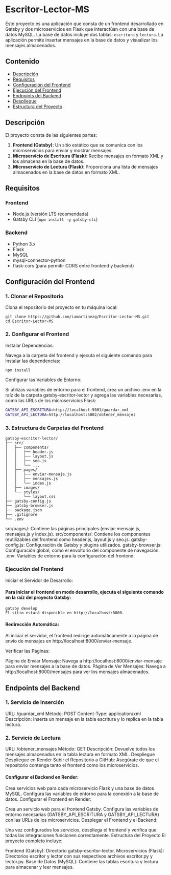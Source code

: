 # Escritor-Lector-MS

Este proyecto es una aplicación que consta de un frontend desarrollado en Gatsby y dos microservicios en Flask que interactúan con una base de datos MySQL. La base de datos incluye dos tablas: `escritura` y `lectura`. La aplicación permite insertar mensajes en la base de datos y visualizar los mensajes almacenados.

## Contenido

- [Descripción](#descripción)
- [Requisitos](#requisitos)
- [Configuración del Frontend](#configuración-del-frontend)
- [Ejecución del Frontend](#ejecución-del-frontend)
- [Endpoints del Backend](#endpoints-del-backend)
- [Despliegue](#despliegue)
- [Estructura del Proyecto](#estructura-del-proyecto)

## Descripción

El proyecto consta de las siguientes partes:

1. **Frontend (Gatsby)**: Un sitio estático que se comunica con los microservicios para enviar y mostrar mensajes.
2. **Microservicio de Escritura (Flask)**: Recibe mensajes en formato XML y los almacena en la base de datos.
3. **Microservicio de Lectura (Flask)**: Proporciona una lista de mensajes almacenados en la base de datos en formato XML.

## Requisitos

### Frontend

- Node.js (versión LTS recomendada)
- Gatsby CLI (`npm install -g gatsby-cli`)

### Backend

- Python 3.x
- Flask
- MySQL
- mysql-connector-python
- flask-cors (para permitir CORS entre frontend y backend)

## Configuración del Frontend

### 1. Clonar el Repositorio

Clona el repositorio del proyecto en tu máquina local:

```
git clone https://github.com/iamartinezg/Escritor-Lector-MS.git
cd Escritor-Lector-MS
```
### 2. Configurar el Frontend
Instalar Dependencias:

Navega a la carpeta del frontend y ejecuta el siguiente comando para instalar las dependencias:

```bash
npm install
```
Configurar las Variables de Entorno:

Si utilizas variables de entorno para el frontend, crea un archivo .env en la raíz de la carpeta gatsby-escritor-lector y agrega las variables necesarias, como las URLs de los microservicios Flask:

```bash
GATSBY_API_ESCRITURA=http://localhost:5001/guardar_xml
GATSBY_API_LECTURA=http://localhost:5002/obtener_mensajes
```
### 3. Estructura de Carpetas del Frontend
```
gatsby-escritor-lector/
├── src/
│   ├── components/
│   │   ├── header.js
│   │   ├── layout.js
│   │   ├── seo.js
│   │   └── ...
│   ├── pages/
│   │   ├── enviar-mensaje.js
│   │   ├── mensajes.js
│   │   └── index.js
│   ├── images/
│   └── styles/
│       └── layout.css
├── gatsby-config.js
├── gatsby-browser.js
├── package.json
├── .gitignore
└── .env
```
src/pages/: Contiene las páginas principales (enviar-mensaje.js, mensajes.js y index.js).
src/components/: Contiene los componentes reutilizables del frontend como header.js, layout.js y seo.js.
gatsby-config.js: Configuración de Gatsby y plugins utilizados.
gatsby-browser.js: Configuración global, como el envoltorio del componente de navegación.
.env: Variables de entorno para la configuración del frontend.
### Ejecución del Frontend
Iniciar el Servidor de Desarrollo:

#### Para iniciar el frontend en modo desarrollo, ejecuta el siguiente comando en la raíz del proyecto Gatsby:

```
gatsby develop
El sitio estará disponible en http://localhost:8000.
```
#### Redirección Automática:

Al iniciar el servidor, el frontend redirige automáticamente a la página de envío de mensajes en http://localhost:8000/enviar-mensaje.

Verificar las Páginas:

Página de Enviar Mensaje: Navega a http://localhost:8000/enviar-mensaje para enviar mensajes a la base de datos.
Página de Ver Mensajes: Navega a http://localhost:8000/mensajes para ver los mensajes almacenados.
## Endpoints del Backend
### 1. Servicio de Inserción
URL: /guardar_xml
Método: POST
Content-Type: application/xml
Descripción: Inserta un mensaje en la tabla escritura y lo replica en la tabla lectura.
### 2. Servicio de Lectura
URL: /obtener_mensajes
Método: GET
Descripción: Devuelve todos los mensajes almacenados en la tabla lectura en formato XML.
Despliegue
Despliegue en Render
Subir el Repositorio a GitHub: Asegúrate de que el repositorio contenga tanto el frontend como los microservicios.

#### Configurar el Backend en Render:

Crea servicios web para cada microservicio Flask y una base de datos MySQL.
Configura las variables de entorno para la conexión a la base de datos.
Configurar el Frontend en Render:

Crea un servicio web para el frontend Gatsby.
Configura las variables de entorno necesarias (GATSBY_API_ESCRITURA y GATSBY_API_LECTURA) con las URLs de los microservicios.
Desplegar el Frontend y el Backend:

Una vez configurados los servicios, despliega el frontend y verifica que todas las integraciones funcionen correctamente.
Estructura del Proyecto
El proyecto completo incluye:

Frontend (Gatsby): Directorio gatsby-escritor-lector.
Microservicios (Flask): Directorios escritor y lector con sus respectivos archivos escritor.py y lector.py.
Base de Datos (MySQL): Contiene las tablas escritura y lectura para almacenar y leer mensajes.
